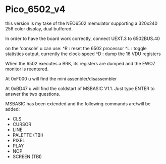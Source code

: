 # Pico_6502_v4

this version is my take of the NEO6502 memulator supporting a 320x240 256 color display, dual buffered.

In order to have the board work correctly, connect UEXT.3 to 6502BUS.40

on the 'console' u can use:
^R : reset the 6502 processor
^L : toggle statistics output, currently the clock-speed
^D : dump the 16 VDU registers

When the 6502 executes a BRK, its registers are dumped and the EWOZ monitor is reentered.

At 0xF000 u will find the mini assenbler/disassembler

At 0xBD47 u will find the coldstart of MSBASIC V1.1. Just type ENTER to answer the two questions.

MSBASIC has been extended and the following commands are/will be added:
- CLS
- CURSOR
- LINE
- PALETTE (TBI)
- PIXEL
- PLAY
- NOP
- SCREEN (TBI)
